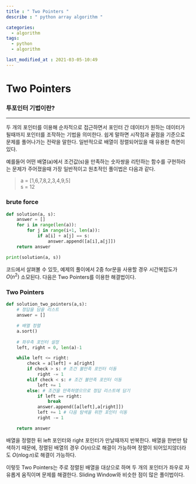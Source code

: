 ```yaml
---
title : " Two Pointers "
describe : " python array algorithm "

categories:
  - algorithm
tags:
  - python
  - algorithm

last_modified_at : 2021-03-05-10:49
---
```


Two Pointers
===

### 투포인터 기법이란?
---
 두 개의 포인터를 이용해 순차적으로 접근하면서 포인터 간 데이터가 원하는 데이터가 될때까지 포인터를 조작하는 기법을 의미한다. 쉽게 말하면 시작점과 끝점을 기준으로 문제를 풀어나가는 전략을 말한다. 일반적으로 배열이 정렬되어있을 때 유용한 측면이 있다.   


 예를들어 어떤 배열(a)에서 조건값(s)을 만족하는 숫자쌍을 리턴하는 함수를 구현하라는 문제가 주어졌을때 가장 일반적이고 원초적인 풀이법은 다음과 같다. 

> a = [1,6,7,8,2,3,4,9,5]  
> s = 12

### brute force
``` python
def solution(a, s):
    answer = []
    for i in range(len(a)):
        for j in range(i+1, len(a)):
            if a[i] + a[j] == s:
                answer.append([a[i],a[j]])
    return answer

print(solution(a, s))
```

코드에서 살펴볼 수 있듯, 예제의 풀이에서 2중 for문을 사용할 경우 시간복잡도가 $O(n^2)$ 소모된다. 다음은 Two Pointers를 이용한 해결법이다. 


### Two Pointers
``` python
def solution_two_pointers(a,s):
    # 정답을 담을 리스트
    answer = []

    # 배열 정렬
    a.sort()
    
    # 좌우측 포인터 설정
    left, right = 0, len(a)-1

    while left <= right:
        check = a[left] + a[right]
        if check > s: # 조건 불만족 포인터 이동
            right -= 1
        elif check < s: # 조건 불만족 포인터 이동
            left += 1
        else: # 조건을 만족하였으므로 정답 리스트에 담기
            if left == right:
                break
            answer.append([a[left],a[right]])
            left += 1 # 다음 탐색을 위한 포인터 이동 
            right -= 1

    return answer
```

배열을 정렬한 뒤 left 포인터와 right 포인터가 만날때까지 반복한다. 배열을 한번만 탐색하기 때문에, 정렬된 배열의 경우 $O(n)$으로 해결이 가능하며 정렬이 되어있지않더라도 $O(n\log{}n)$로 해결이 가능하다. 

이렇듯 Two Pointers는 주로 정렬된 배열을 대상으로 하며 두 개의 포인터가 좌우로 자유롭게 움직이며 문제를 해결한다. Sliding Window와 비슷한 점이 많은 풀이법이다. 

